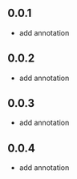 ## 0.0.1

* add annotation

## 0.0.2

* add annotation


## 0.0.3

* add annotation


## 0.0.4

* add annotation